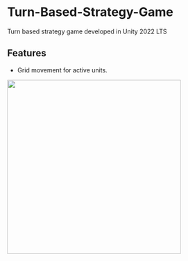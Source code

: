 # Turn-Based-Strategy-Game
Turn based strategy game developed in Unity 2022 LTS

## Features

- Grid movement for active units.

<img src="https://github.com/batiacosta/Turn-Based-Strategy-Game/blob/dev/Multimedia/GridMovementFeatureGit.gif" width="400px"/> 
